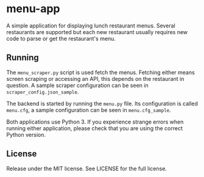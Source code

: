 # menu-app
A simple application for displaying lunch restaurant menus. Several restaurants are supported but each
new restaurant usually requires new code to parse or get the restaurant's menu.

## Running
The `menu_scraper.py` script is used fetch the menus. Fetching either means screen scraping or accessing an API, this depends on
the restaurant in question. A sample scraper configuration can be seen in `scraper_config.json_sample`.

The backend is started by running the `menu.py` file. Its configuration is called `menu.cfg`, a sample configuration can
be seen in `menu.cfg_sample`.

Both applications use Python 3. If you experience strange errors when running either application, please check that you
are using the correct Python version.

## License
Release under the MIT license. See LICENSE for the full license.

